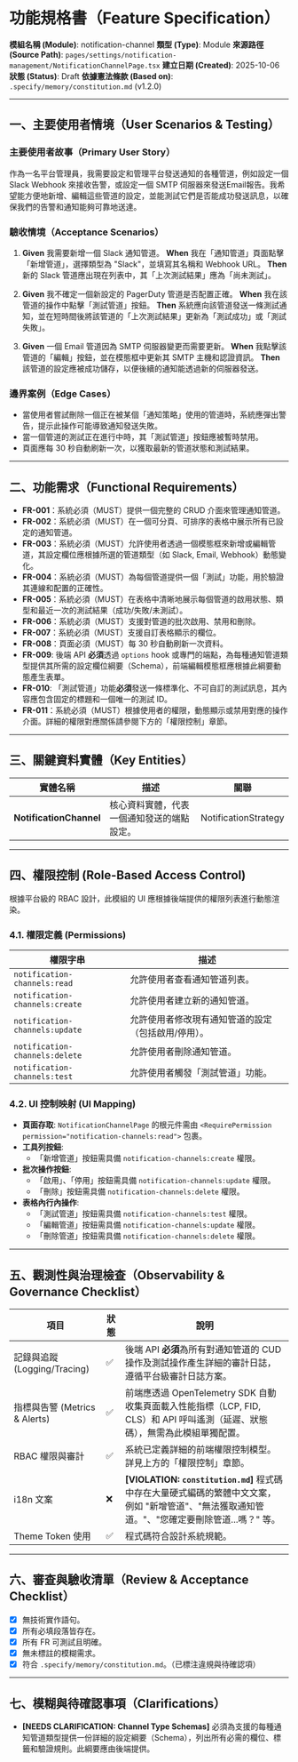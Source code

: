 # 功能規格書（Feature Specification）

**模組名稱 (Module)**: notification-channel
**類型 (Type)**: Module
**來源路徑 (Source Path)**: `pages/settings/notification-management/NotificationChannelPage.tsx`
**建立日期 (Created)**: 2025-10-06
**狀態 (Status)**: Draft
**依據憲法條款 (Based on)**: `.specify/memory/constitution.md` (v1.2.0)

---

## 一、主要使用者情境（User Scenarios & Testing）

### 主要使用者故事（Primary User Story）
作為一名平台管理員，我需要設定和管理平台發送通知的各種管道，例如設定一個 Slack Webhook 來接收告警，或設定一個 SMTP 伺服器來發送Email報告。我希望能方便地新增、編輯這些管道的設定，並能測試它們是否能成功發送訊息，以確保我們的告警和通知能夠可靠地送達。

### 驗收情境（Acceptance Scenarios）
1.  **Given** 我需要新增一個 Slack 通知管道。
    **When** 我在「通知管道」頁面點擊「新增管道」，選擇類型為 "Slack"，並填寫其名稱和 Webhook URL。
    **Then** 新的 Slack 管道應出現在列表中，其「上次測試結果」應為「尚未測試」。

2.  **Given** 我不確定一個新設定的 PagerDuty 管道是否配置正確。
    **When** 我在該管道的操作中點擊「測試管道」按鈕。
    **Then** 系統應向該管道發送一條測試通知，並在短時間後將該管道的「上次測試結果」更新為「測試成功」或「測試失敗」。

3.  **Given** 一個 Email 管道因為 SMTP 伺服器變更而需要更新。
    **When** 我點擊該管道的「編輯」按鈕，並在模態框中更新其 SMTP 主機和認證資訊。
    **Then** 該管道的設定應被成功儲存，以便後續的通知能透過新的伺服器發送。

### 邊界案例（Edge Cases）
- 當使用者嘗試刪除一個正在被某個「通知策略」使用的管道時，系統應彈出警告，提示此操作可能導致通知發送失敗。
- 當一個管道的測試正在進行中時，其「測試管道」按鈕應被暫時禁用。
- 頁面應每 30 秒自動刷新一次，以獲取最新的管道狀態和測試結果。

---

## 二、功能需求（Functional Requirements）

- **FR-001**：系統必須（MUST）提供一個完整的 CRUD 介面來管理通知管道。
- **FR-002**：系統必須（MUST）在一個可分頁、可排序的表格中展示所有已設定的通知管道。
- **FR-003**：系統必須（MUST）允許使用者透過一個模態框來新增或編輯管道，其設定欄位應根據所選的管道類型（如 Slack, Email, Webhook）動態變化。
- **FR-004**：系統必須（MUST）為每個管道提供一個「測試」功能，用於驗證其連線和配置的正確性。
- **FR-005**：系統必須（MUST）在表格中清晰地展示每個管道的啟用狀態、類型和最近一次的測試結果（成功/失敗/未測試）。
- **FR-006**：系統必須（MUST）支援對管道的批次啟用、禁用和刪除。
- **FR-007**：系統必須（MUST）支援自訂表格顯示的欄位。
- **FR-008**：頁面必須（MUST）每 30 秒自動刷新一次資料。
- **FR-009**: 後端 API **必須**透過 `options` hook 或專門的端點，為每種通知管道類型提供其所需的設定欄位綱要（Schema），前端編輯模態框應根據此綱要動態產生表單。
- **FR-010**: 「測試管道」功能**必須**發送一條標準化、不可自訂的測試訊息，其內容應包含固定的標題和一個唯一的測試 ID。
- **FR-011**：系統必須（MUST）根據使用者的權限，動態顯示或禁用對應的操作介面。詳細的權限對應關係請參閱下方的「權限控制」章節。

---

## 三、關鍵資料實體（Key Entities）
| 實體名稱 | 描述 | 關聯 |
|-----------|------|------|
| **NotificationChannel** | 核心資料實體，代表一個通知發送的端點設定。 | NotificationStrategy |

---

## 四、權限控制 (Role-Based Access Control)

根據平台級的 RBAC 設計，此模組的 UI 應根據後端提供的權限列表進行動態渲染。

### 4.1. 權限定義 (Permissions)
| 權限字串 | 描述 |
|---|---|
| `notification-channels:read` | 允許使用者查看通知管道列表。 |
| `notification-channels:create` | 允許使用者建立新的通知管道。 |
| `notification-channels:update` | 允許使用者修改現有通知管道的設定（包括啟用/停用）。 |
| `notification-channels:delete` | 允許使用者刪除通知管道。 |
| `notification-channels:test` | 允許使用者觸發「測試管道」功能。 |

### 4.2. UI 控制映射 (UI Mapping)
- **頁面存取**: `NotificationChannelPage` 的根元件需由 `<RequirePermission permission="notification-channels:read">` 包裹。
- **工具列按鈕**:
  - 「新增管道」按鈕需具備 `notification-channels:create` 權限。
- **批次操作按鈕**:
  - 「啟用」、「停用」按鈕需具備 `notification-channels:update` 權限。
  - 「刪除」按鈕需具備 `notification-channels:delete` 權限。
- **表格內行內操作**:
  - 「測試管道」按鈕需具備 `notification-channels:test` 權限。
  - 「編輯管道」按鈕需具備 `notification-channels:update` 權限。
  - 「刪除管道」按鈕需具備 `notification-channels:delete` 權限。

---

## 五、觀測性與治理檢查（Observability & Governance Checklist）

| 項目 | 狀態 | 說明 |
|------|------|------|
| 記錄與追蹤 (Logging/Tracing) | ✅ | 後端 API **必須**為所有對通知管道的 CUD 操作及測試操作產生詳細的審計日誌，遵循平台級審計日誌方案。 |
| 指標與告警 (Metrics & Alerts) | ✅ | 前端應透過 OpenTelemetry SDK 自動收集頁面載入性能指標（LCP, FID, CLS）和 API 呼叫遙測（延遲、狀態碼），無需為此模組單獨配置。 |
| RBAC 權限與審計 | ✅ | 系統已定義詳細的前端權限控制模型。詳見上方的「權限控制」章節。 |
| i18n 文案 | ❌ | **[VIOLATION: `constitution.md`]** 程式碼中存在大量硬式編碼的繁體中文文案，例如 "新增管道"、"無法獲取通知管道。"、"您確定要刪除管道...嗎？" 等。 |
| Theme Token 使用 | ✅ | 程式碼符合設計系統規範。 |

---

## 六、審查與驗收清單（Review & Acceptance Checklist）

- [x] 無技術實作語句。
- [x] 所有必填段落皆存在。
- [x] 所有 FR 可測試且明確。
- [x] 無未標註的模糊需求。
- [x] 符合 `.specify/memory/constitution.md`。（已標注違規與待確認項）

---

## 七、模糊與待確認事項（Clarifications）

- **[NEEDS CLARIFICATION: Channel Type Schemas]** 必須為支援的每種通知管道類型提供一份詳細的設定綱要（Schema），列出所有必需的欄位、標籤和驗證規則。此綱要應由後端提供。